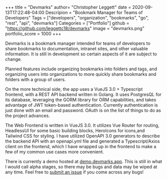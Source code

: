 +++
title = "Devmarks"
author= "Christopher Leggett"
date = 2020-09-13T17:22:48-04:00
Descripion = "Bookmark Manager for Teams of Developers"
Tags = ["developers", "organization", "bookmarks", "go", "rest", "api", "devmarks"]
Categories = ["Portfolio"]
github = "https://github.com/leggettc18/devmarks"
image = "devmarks.png"
portfolio_score = 1000
+++

Devmarks is a bookmark manager intended for teams of developers to share 
bookmarks to documentation, intranet sites, and other valuable information. It 
is still in development so certain aspects of it are subject to change.

<!--more-->

Planned features include organizing bookmarks into folders and tags, and 
organizing users into organizations to more quickly share bookmarks and folders 
with a group of users.

On the more technical side, the app uses a VueJS 3.0 + Typescript frontend, 
with a REST API backend written in Golang. It uses PostgresQL for its database,
leveraging the GORM library for ORM capabilities, and takes advantage of JWT token-based 
authentication. Currently authentication is just done with an email and password. 
OAuth is on the list of things to do as the project advances.

The Web Frontend is written in VueJS 3.0. It utilizes Vue Router for routing,
HeadlessUI for some basic building blocks, HeroIcons for icons,and Tailwind CSS 
for styling. I have utilized OpenAPI 3.0 generators to describe the backend API
with an openapi.yml file and generated a Typescript/Axios client on the frontend,
which I have wrapped up in the frontend to make a few of my common use cases
more convenient.

There is currently a demo hosted at [demo.devmarks.app](https://demo.devmarks.app).
This is still in what I would call alpha stages, so there may be bugs and
data may be wiped at any time. Feel free to 
[submit an issue](https://github.com/leggettc18/devmarks/issues) 
if you come across any bugs!
